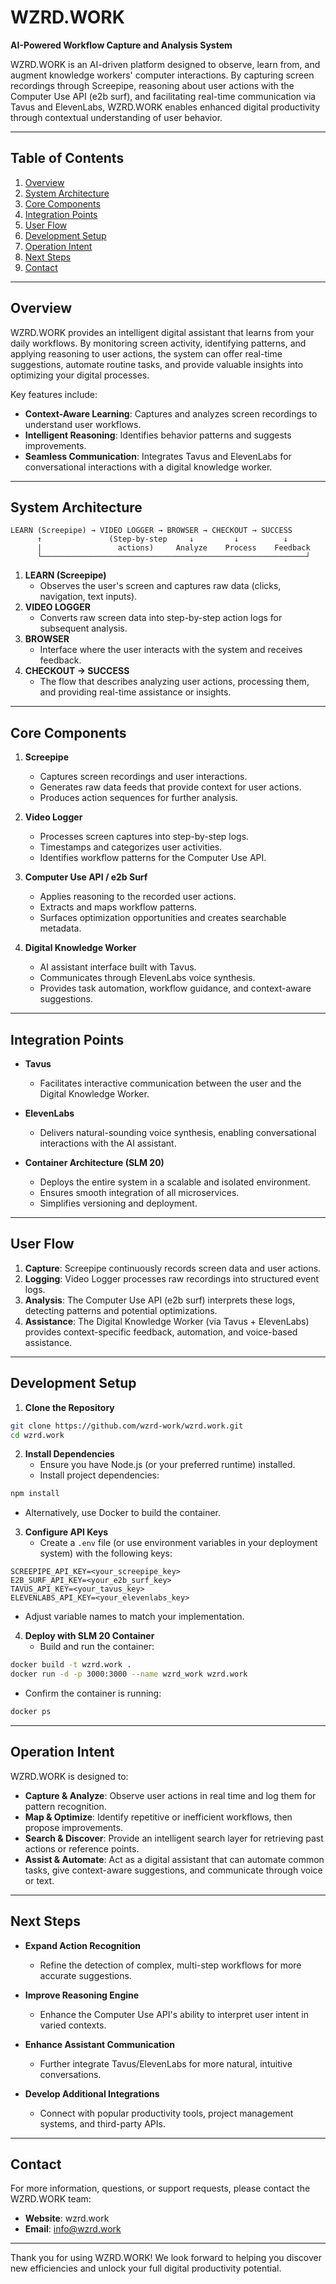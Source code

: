 # WZRD.WORK

**AI-Powered Workflow Capture and Analysis System**

WZRD.WORK is an AI-driven platform designed to observe, learn from, and augment knowledge workers' computer interactions. By capturing screen recordings through Screepipe, reasoning about user actions with the Computer Use API (e2b surf), and facilitating real-time communication via Tavus and ElevenLabs, WZRD.WORK enables enhanced digital productivity through contextual understanding of user behavior.

---

## Table of Contents
1. [Overview](#overview)
2. [System Architecture](#system-architecture)
3. [Core Components](#core-components)
4. [Integration Points](#integration-points)
5. [User Flow](#user-flow)
6. [Development Setup](#development-setup)
7. [Operation Intent](#operation-intent)
8. [Next Steps](#next-steps)
9. [Contact](#contact)

---

## Overview

WZRD.WORK provides an intelligent digital assistant that learns from your daily workflows. By monitoring screen activity, identifying patterns, and applying reasoning to user actions, the system can offer real-time suggestions, automate routine tasks, and provide valuable insights into optimizing your digital processes.

Key features include:
- **Context-Aware Learning**: Captures and analyzes screen recordings to understand user workflows.
- **Intelligent Reasoning**: Identifies behavior patterns and suggests improvements.
- **Seamless Communication**: Integrates Tavus and ElevenLabs for conversational interactions with a digital knowledge worker.

---

## System Architecture

```
LEARN (Screepipe) → VIDEO LOGGER → BROWSER → CHECKOUT → SUCCESS
      ↑               (Step-by-step     ↓         ↓          ↓
      |                 actions)     Analyze    Process    Feedback
      └───────────────────────────────────────────────────────────┘
```

1. **LEARN (Screepipe)**
   - Observes the user's screen and captures raw data (clicks, navigation, text inputs).
2. **VIDEO LOGGER**
   - Converts raw screen data into step-by-step action logs for subsequent analysis.
3. **BROWSER**
   - Interface where the user interacts with the system and receives feedback.
4. **CHECKOUT → SUCCESS**
   - The flow that describes analyzing user actions, processing them, and providing real-time assistance or insights.

---

## Core Components

1. **Screepipe**
   - Captures screen recordings and user interactions.
   - Generates raw data feeds that provide context for user actions.
   - Produces action sequences for further analysis.

2. **Video Logger**
   - Processes screen captures into step-by-step logs.
   - Timestamps and categorizes user activities.
   - Identifies workflow patterns for the Computer Use API.

3. **Computer Use API / e2b Surf**
   - Applies reasoning to the recorded user actions.
   - Extracts and maps workflow patterns.
   - Surfaces optimization opportunities and creates searchable metadata.

4. **Digital Knowledge Worker**
   - AI assistant interface built with Tavus.
   - Communicates through ElevenLabs voice synthesis.
   - Provides task automation, workflow guidance, and context-aware suggestions.

---

## Integration Points

- **Tavus**
  - Facilitates interactive communication between the user and the Digital Knowledge Worker.

- **ElevenLabs**
  - Delivers natural-sounding voice synthesis, enabling conversational interactions with the AI assistant.

- **Container Architecture (SLM 20)**
  - Deploys the entire system in a scalable and isolated environment.
  - Ensures smooth integration of all microservices.
  - Simplifies versioning and deployment.

---

## User Flow

1. **Capture**: Screepipe continuously records screen data and user actions.
2. **Logging**: Video Logger processes raw recordings into structured event logs.
3. **Analysis**: The Computer Use API (e2b surf) interprets these logs, detecting patterns and potential optimizations.
4. **Assistance**: The Digital Knowledge Worker (via Tavus + ElevenLabs) provides context-specific feedback, automation, and voice-based assistance.

---

## Development Setup

1. **Clone the Repository**

```bash
git clone https://github.com/wzrd-work/wzrd.work.git
cd wzrd.work
```

2. **Install Dependencies**
   - Ensure you have Node.js (or your preferred runtime) installed.
   - Install project dependencies:

```bash
npm install
```

   - Alternatively, use Docker to build the container.

3. **Configure API Keys**
   - Create a `.env` file (or use environment variables in your deployment system) with the following keys:

```
SCREEPIPE_API_KEY=<your_screepipe_key>
E2B_SURF_API_KEY=<your_e2b_surf_key>
TAVUS_API_KEY=<your_tavus_key>
ELEVENLABS_API_KEY=<your_elevenlabs_key>
```

   - Adjust variable names to match your implementation.

4. **Deploy with SLM 20 Container**
   - Build and run the container:

```bash
docker build -t wzrd.work .
docker run -d -p 3000:3000 --name wzrd_work wzrd.work
```

   - Confirm the container is running:

```bash
docker ps
```

---

## Operation Intent

WZRD.WORK is designed to:
- **Capture & Analyze**: Observe user actions in real time and log them for pattern recognition.
- **Map & Optimize**: Identify repetitive or inefficient workflows, then propose improvements.
- **Search & Discover**: Provide an intelligent search layer for retrieving past actions or reference points.
- **Assist & Automate**: Act as a digital assistant that can automate common tasks, give context-aware suggestions, and communicate through voice or text.

---

## Next Steps

- **Expand Action Recognition**
  - Refine the detection of complex, multi-step workflows for more accurate suggestions.

- **Improve Reasoning Engine**
  - Enhance the Computer Use API's ability to interpret user intent in varied contexts.

- **Enhance Assistant Communication**
  - Further integrate Tavus/ElevenLabs for more natural, intuitive conversations.

- **Develop Additional Integrations**
  - Connect with popular productivity tools, project management systems, and third-party APIs.

---

## Contact

For more information, questions, or support requests, please contact the WZRD.WORK team:
- **Website**: wzrd.work
- **Email**: info@wzrd.work

---

Thank you for using WZRD.WORK! We look forward to helping you discover new efficiencies and unlock your full digital productivity potential.
